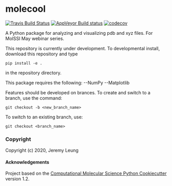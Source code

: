 molecool
==============================
[//]: # (Badges)
[![Travis Build Status](https://travis-ci.com/REPLACE_WITH_OWNER_ACCOUNT/molecool.svg?branch=master)](https://travis-ci.com/REPLACE_WITH_OWNER_ACCOUNT/molecool)
[![AppVeyor Build status](https://ci.appveyor.com/api/projects/status/REPLACE_WITH_APPVEYOR_LINK/branch/master?svg=true)](https://ci.appveyor.com/project/REPLACE_WITH_OWNER_ACCOUNT/molecool/branch/master)
[![codecov](https://codecov.io/gh/REPLACE_WITH_OWNER_ACCOUNT/molecool/branch/master/graph/badge.svg)](https://codecov.io/gh/REPLACE_WITH_OWNER_ACCOUNT/molecool/branch/master)

A Python package for analyzing and visualizing pdb and xyz files. For MolSSI May webinar series.

This repository is currently under development. To developmental install, download this repository and type

`pip install -e .`

in the repository directory.

This package requires the following:
--NumPy
--Matplotlib

Features should be developed on brances. To create and switch to a branch, use the command: 

`git checkout -b <new_branch_name>`

To switch to an existing branch, use:

`git checkout <branch_name>`

### Copyright

Copyright (c) 2020, Jeremy Leung


#### Acknowledgements
 
Project based on the 
[Computational Molecular Science Python Cookiecutter](https://github.com/molssi/cookiecutter-cms) version 1.2.
